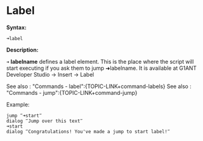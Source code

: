 # Label

**Syntax:**

```G1ANT
➜label
```

**Description:**

`➜` **labelname** defines a label element. This is the place where the script will start executing if you ask them to jump ➜labelname. It is available at G1ANT Developer Studio -&gt; Insert -&gt; Label

See also : "Commands - label":{TOPIC-LINK+command-labels}
See also : "Commands - jump":{TOPIC-LINK+command-jump}

Example:

```G1ANT
jump ‴➜start‴
dialog ‴Jump over this text‴
➜start
dialog ‴Congratulations! You've made a jump to start label!‴
```


